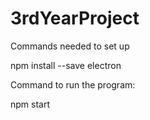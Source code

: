 # 3rdYearProject

Commands needed to set up

npm install --save electron

Command to run the program:

npm start
